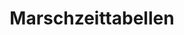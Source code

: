 ---
layout: home

title: Marschzeittabellen
titleTemplate: J+S-Marschzeittabellen automatisiert generieren


hero:
  name: Marschzeittabellen
  text: automatisiert generieren
  tagline: Simple, powerful, and performant. Meet the modern SSG framework you've always wanted.
  actions:
    - theme: brand
      text: Get Started
      link: /documentation/introduction/getting-started
    - theme: alt
      text: View on GitHub
      link: https://github.com/cevi/automatic_walk-time_tables

---